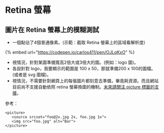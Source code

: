 # Retina 螢幕

## 圖片在 Retina 螢幕上的模糊測試

* 一個點佔了4個普通像素。\(示範：截取 Retina 螢幕上的區域看解析度\)

{% embed url="https://codepen.io/carlos411/pen/OJLqKxO" %}

* 視情況，針對某圖準備寬高2倍大或3倍大的圖。\(例如：logo 圖\)。
* 各設針對 logo，我要顯示的範圍是 100 x 50，那就準備200 x 100的圖檔。\(或者是 svg 圖檔\)。
* 視情況，不需要針對網頁上的每張圖片都刻意去準備，畢竟耗資源。而且網站目前尚不支援自動依照 retina 螢幕換圖的機制。[未來請關注 picture 標籤的支援](https://www.w3schools.com/tags/tag_picture.asp)。

參考：

```markup
<picture>
   <source srcset="foo@2x.jpg 2x, foo.jpg 1x">
   <img src="foo.jpg" alt="Bar">
</picture>
```

